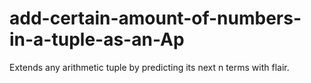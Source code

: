 # add-certain-amount-of-numbers-in-a-tuple-as-an-Ap
Extends any arithmetic tuple by predicting its next n terms with flair.
